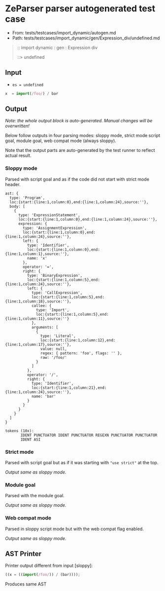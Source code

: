 # ZeParser parser autogenerated test case

- From: tests/testcases/import_dynamic/autogen.md
- Path: tests/testcases/import_dynamic/gen/Expression_div/undefined.md

> :: import dynamic : gen : Expression div
>
> ::> undefined

## Input

- `es = undefined`

`````js
x  = import(/foo/) / bar
`````

## Output

_Note: the whole output block is auto-generated. Manual changes will be overwritten!_

Below follow outputs in four parsing modes: sloppy mode, strict mode script goal, module goal, web compat mode (always sloppy).

Note that the output parts are auto-generated by the test runner to reflect actual result.

### Sloppy mode

Parsed with script goal and as if the code did not start with strict mode header.

`````
ast: {
  type: 'Program',
  loc:{start:{line:1,column:0},end:{line:1,column:24},source:''},
  body: [
    {
      type: 'ExpressionStatement',
      loc:{start:{line:1,column:0},end:{line:1,column:24},source:''},
      expression: {
        type: 'AssignmentExpression',
        loc:{start:{line:1,column:0},end:{line:1,column:24},source:''},
        left: {
          type: 'Identifier',
          loc:{start:{line:1,column:0},end:{line:1,column:1},source:''},
          name: 'x'
        },
        operator: '=',
        right: {
          type: 'BinaryExpression',
          loc:{start:{line:1,column:5},end:{line:1,column:24},source:''},
          left: {
            type: 'CallExpression',
            loc:{start:{line:1,column:5},end:{line:1,column:18},source:''},
            callee: {
              type: 'Import',
              loc:{start:{line:1,column:5},end:{line:1,column:11},source:''}
            },
            arguments: [
              {
                type: 'Literal',
                loc:{start:{line:1,column:12},end:{line:1,column:17},source:''},
                value: null,
                regex: { pattern: 'foo', flags: '' },
                raw: '/foo/'
              }
            ]
          },
          operator: '/',
          right: {
            type: 'Identifier',
            loc:{start:{line:1,column:21},end:{line:1,column:24},source:''},
            name: 'bar'
          }
        }
      }
    }
  ]
}

tokens (10x):
       IDENT PUNCTUATOR IDENT PUNCTUATOR REGEXN PUNCTUATOR PUNCTUATOR
       IDENT ASI
`````

### Strict mode

Parsed with script goal but as if it was starting with `"use strict"` at the top.

_Output same as sloppy mode._

### Module goal

Parsed with the module goal.

_Output same as sloppy mode._

### Web compat mode

Parsed in sloppy script mode but with the web compat flag enabled.

_Output same as sloppy mode._

## AST Printer

Printer output different from input [sloppy]:

````js
((x = ((import(/foo/)) / (bar))));
````

Produces same AST
